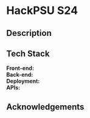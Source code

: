 # HackPSU S24

## Description

## Tech Stack 
**Front-end:**\
**Back-end:**\
**Deployment:**\
**APIs:**


## Acknowledgements
